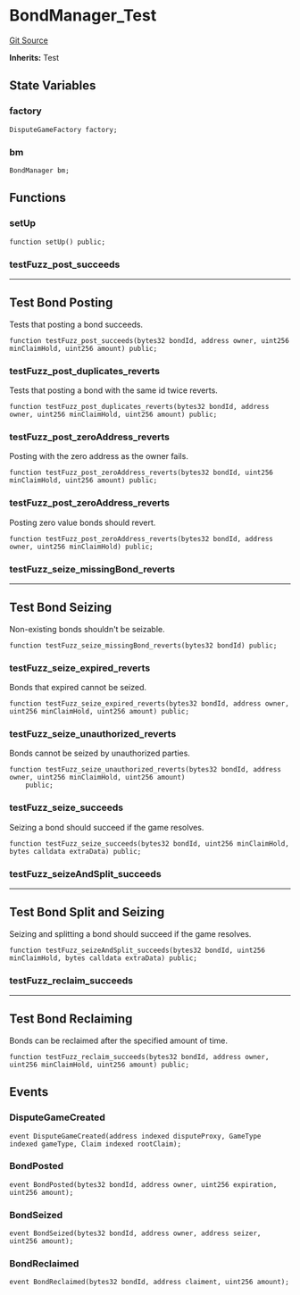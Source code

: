 # BondManager_Test
[Git Source](https://github.com/ethereum-optimism/optimism/blob/f7b73857601914eeea6fc4c1ba46ae99ca744d97/contracts/test/BondManager.t.sol)

**Inherits:**
Test


## State Variables
### factory

```solidity
DisputeGameFactory factory;
```


### bm

```solidity
BondManager bm;
```


## Functions
### setUp


```solidity
function setUp() public;
```

### testFuzz_post_succeeds

-------------------------------------------
Test Bond Posting
-------------------------------------------

Tests that posting a bond succeeds.


```solidity
function testFuzz_post_succeeds(bytes32 bondId, address owner, uint256 minClaimHold, uint256 amount) public;
```

### testFuzz_post_duplicates_reverts

Tests that posting a bond with the same id twice reverts.


```solidity
function testFuzz_post_duplicates_reverts(bytes32 bondId, address owner, uint256 minClaimHold, uint256 amount) public;
```

### testFuzz_post_zeroAddress_reverts

Posting with the zero address as the owner fails.


```solidity
function testFuzz_post_zeroAddress_reverts(bytes32 bondId, uint256 minClaimHold, uint256 amount) public;
```

### testFuzz_post_zeroAddress_reverts

Posting zero value bonds should revert.


```solidity
function testFuzz_post_zeroAddress_reverts(bytes32 bondId, address owner, uint256 minClaimHold) public;
```

### testFuzz_seize_missingBond_reverts

-------------------------------------------
Test Bond Seizing
-------------------------------------------

Non-existing bonds shouldn't be seizable.


```solidity
function testFuzz_seize_missingBond_reverts(bytes32 bondId) public;
```

### testFuzz_seize_expired_reverts

Bonds that expired cannot be seized.


```solidity
function testFuzz_seize_expired_reverts(bytes32 bondId, address owner, uint256 minClaimHold, uint256 amount) public;
```

### testFuzz_seize_unauthorized_reverts

Bonds cannot be seized by unauthorized parties.


```solidity
function testFuzz_seize_unauthorized_reverts(bytes32 bondId, address owner, uint256 minClaimHold, uint256 amount)
    public;
```

### testFuzz_seize_succeeds

Seizing a bond should succeed if the game resolves.


```solidity
function testFuzz_seize_succeeds(bytes32 bondId, uint256 minClaimHold, bytes calldata extraData) public;
```

### testFuzz_seizeAndSplit_succeeds

-------------------------------------------
Test Bond Split and Seizing
-------------------------------------------

Seizing and splitting a bond should succeed if the game resolves.


```solidity
function testFuzz_seizeAndSplit_succeeds(bytes32 bondId, uint256 minClaimHold, bytes calldata extraData) public;
```

### testFuzz_reclaim_succeeds

-------------------------------------------
Test Bond Reclaiming
-------------------------------------------

Bonds can be reclaimed after the specified amount of time.


```solidity
function testFuzz_reclaim_succeeds(bytes32 bondId, address owner, uint256 minClaimHold, uint256 amount) public;
```

## Events
### DisputeGameCreated

```solidity
event DisputeGameCreated(address indexed disputeProxy, GameType indexed gameType, Claim indexed rootClaim);
```

### BondPosted

```solidity
event BondPosted(bytes32 bondId, address owner, uint256 expiration, uint256 amount);
```

### BondSeized

```solidity
event BondSeized(bytes32 bondId, address owner, address seizer, uint256 amount);
```

### BondReclaimed

```solidity
event BondReclaimed(bytes32 bondId, address claiment, uint256 amount);
```

